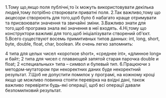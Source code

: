 1.Тому що,якщо поля публічні,то їх можуть використовувати декілька людей,тому потрібно створювати приватні поля.
2.Так важливо,тому що акцесори створюють для того,щоб було б набагато краще отримувати та присвоювати значення та звичайні зміни.
3.Важливо знати для того,щоб програма знала які значення в неї входять.
4.Ні,тому що конструктори важливі для того,щоб ініціалізувати створений об'єкт.
5.Всего существуют восемь примитивных типов данных: int, long, short, byte, double, float, char, boolean. Их очень легко запомнить:

4 типа для целых чисел «короткое short», «среднее int», «длинное long» и байт;
2 типа для чисел с плавающей запятой старая парочка double и float;
2 «специальных» типа – символ и булевый тип.
6.Працюючи з методом-мутатором при некоректних даних буде некоректний результат.
7.Щоб не допустити помилок у програмі, на кожному кроці якщо це можливо повинна стояти перевірка на вхідні дані, також важливо перевіряти будь-які операції, щоб всі операції давали безпомилковий результат.
